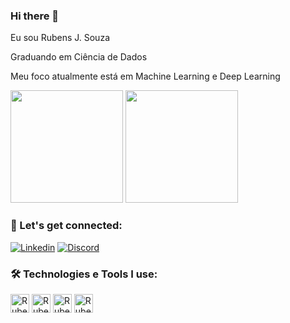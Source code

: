 ### Hi there 👋

Eu sou Rubens J. Souza

Graduando em Ciência de Dados

Meu foco atualmente está em Machine Learning e Deep Learning

<div>
  
  <img height="180em" src= "https://github-readme-stats.vercel.app/api?username=SneburAzuos&show_icons=true&theme=tokyonight"/>
  <img height="180em" src= "https://github-readme-stats.vercel.app/api/top-langs/?username=SneburAzuos&1layout=compact&theme=tokyonight"/>
  
  
  </div>
  
  ### 👀 Let's get connected:
  
  
  [![Linkedin](https://img.shields.io/badge/LinkedIn-0077B5?style=for-the-badge&logo=linkedin&logoColor=white)](https://www.linkedin.com/in/rubens-estagiodatascience/)
  [![Discord](https://img.shields.io/badge/Discord-7289DA?style=for-the-badge&logo=discord&logoColor=white)](https://discord.com/channels/@me)
 
 
 ### 🛠️ Technologies e Tools I use:
 
 <div>
  <img align="center" alt="Rubens-python" height="30" widht="40" src="https://cdn.jsdelivr.net/gh/devicons/devicon/icons/python/python-original-wordmark.svg"/>
  <img align="center" alt="Rubens-python" height="30" widht="40" src="https://cdn.jsdelivr.net/gh/devicons/devicon/icons/java/java-original-wordmark.svg"/>
  <img align="center" alt="Rubens-python" height="30" widht="40" src="https://cdn.jsdelivr.net/gh/devicons/devicon/icons/c/c-original.svg"/>
  <img align="center" alt="Rubens-python" height="30" widht="40" src="https://cdn.jsdelivr.net/gh/devicons/devicon/icons/mysql/mysql-original-wordmark.svg"/>
 
   
  </div>
  
  

